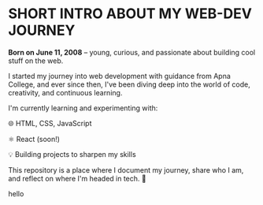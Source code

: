 # SHORT INTRO ABOUT MY WEB-DEV JOURNEY
<b>Born on June 11, 2008</b> – young, curious, and passionate about building cool stuff on the web.

I started my journey into web development with guidance from Apna College, and ever since then, I've been diving deep into the world of code, creativity, and continuous learning.

I'm currently learning and experimenting with:

🌐 HTML, CSS, JavaScript

⚛️ React (soon!)

💡 Building projects to sharpen my skills

This repository is a place where I document my journey, share who I am, and reflect on where I'm headed in tech. 🚀

hello
